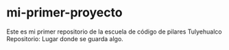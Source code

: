# mi-primer-proyecto
Este es mi primer repositorio de la escuela de código de pilares Tulyehualco 
Repositorio: Lugar donde se guarda algo.

